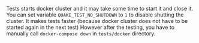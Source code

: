 
Tests starts docker cluster and it may take some time to start it and close it.
You can set variable ``QUAKE_TEST_NO_SHUTDOWN`` to ``1`` to disable shutting the cluster.
It makes tests faster (because docker cluster does not have to be started again in the next test)
However after the testing, you have to manually call 
``docker-compose down`` in ``tests/docker`` directory. 
